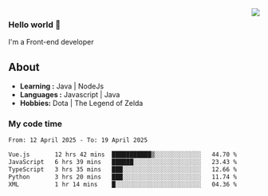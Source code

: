 <img align='right' src="https://github-readme-stats.vercel.app/api?username=jumodada&show_icons=true&theme=vue">

### Hello world 👋

I'm a Front-end developer 
    
## About
-  **Learning :** Java | NodeJs
-  **Languages :** Javascript | Java
-  **Hobbies:** Dota | The Legend of Zelda

### My code time

<!--START_SECTION:waka-->

```txt
From: 12 April 2025 - To: 19 April 2025

Vue.js       12 hrs 42 mins  ███████████▒░░░░░░░░░░░░░   44.70 %
JavaScript   6 hrs 39 mins   ██████░░░░░░░░░░░░░░░░░░░   23.43 %
TypeScript   3 hrs 35 mins   ███░░░░░░░░░░░░░░░░░░░░░░   12.66 %
Python       3 hrs 20 mins   ███░░░░░░░░░░░░░░░░░░░░░░   11.74 %
XML          1 hr 14 mins    █░░░░░░░░░░░░░░░░░░░░░░░░   04.36 %
```

<!--END_SECTION:waka-->
